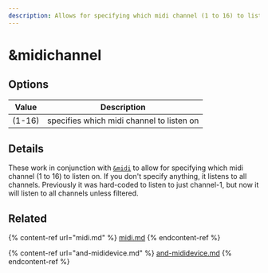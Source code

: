 ```yaml
---
description: Allows for specifying which midi channel (1 to 16) to listen on
---
```


# \&midichannel

## Options

| Value  | Description                               |
| ------ | ----------------------------------------- |
| (1-16) | specifies which midi channel to listen on |

## Details

These work in conjunction with [`&midi`](midi.md) to allow for specifying which midi channel (1 to 16) to listen on. If you don't specify anything, it listens to all channels. Previously it was hard-coded to listen to just channel-1, but now it will listen to all channels unless filtered.

## Related

{% content-ref url="midi.md" %}
[midi.md](midi.md)
{% endcontent-ref %}

{% content-ref url="and-mididevice.md" %}
[and-mididevice.md](and-mididevice.md)
{% endcontent-ref %}
